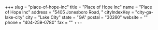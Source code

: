 +++
slug = "place-of-hope-inc"
title = "Place of Hope Inc"
name = "Place of Hope Inc"
address = "5405 Jonesboro Road, "
cityIndexKey = "city-ga-lake-city"
city = "Lake City"
state = "GA"
postal = "30260"
website = ""
phone = "404-259-0780"
fax = ""
+++
